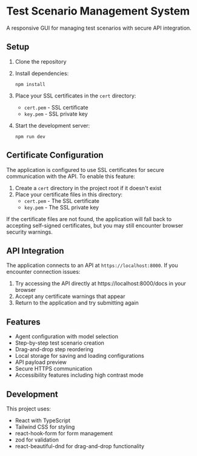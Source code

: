 # Test Scenario Management System

A responsive GUI for managing test scenarios with secure API integration.

## Setup

1. Clone the repository
2. Install dependencies:
   ```
   npm install
   ```
3. Place your SSL certificates in the `cert` directory:
   - `cert.pem` - SSL certificate
   - `key.pem` - SSL private key

4. Start the development server:
   ```
   npm run dev
   ```

## Certificate Configuration

The application is configured to use SSL certificates for secure communication with the API. 
To enable this feature:

1. Create a `cert` directory in the project root if it doesn't exist
2. Place your certificate files in this directory:
   - `cert.pem` - The SSL certificate
   - `key.pem` - The SSL private key

If the certificate files are not found, the application will fall back to accepting self-signed certificates,
but you may still encounter browser security warnings.

## API Integration

The application connects to an API at `https://localhost:8000`. If you encounter connection issues:

1. Try accessing the API directly at https://localhost:8000/docs in your browser
2. Accept any certificate warnings that appear
3. Return to the application and try submitting again

## Features

- Agent configuration with model selection
- Step-by-step test scenario creation
- Drag-and-drop step reordering
- Local storage for saving and loading configurations
- API payload preview
- Secure HTTPS communication
- Accessibility features including high contrast mode

## Development

This project uses:
- React with TypeScript
- Tailwind CSS for styling
- react-hook-form for form management
- zod for validation
- react-beautiful-dnd for drag-and-drop functionality
